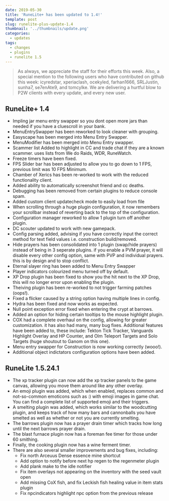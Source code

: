 ```yaml
---
date: 2019-05-30
title: 'RuneLite+ has been updated to 1.4!'
template: post
slug: runelite-plus-update-1.4
thumbnail: '../thumbnails/update.png'
categories:
  - updates
tags:
  - changes
  - plugins
  - runelite 1.5
---
```


> As always, we appreciate the staff for their efforts this week. Also, a special mention to the following users who have contributed on github this week: icyredstar, xperiaclash, ocekyled, farhan1666,
SRLJustin, sunha7, se7enAte9, and tomcylke. We are delivering a hurtful blow to P2W clients with every update, and every new user.


## RuneLite+ 1.4

- Impling jar menu entry swapper so you dont open more jars than needed if you have a cluescroll in your bank.
- MenuEntrySwapper has been reworked to look cleaner with grouping.
- Easyscape has been merged into Menu Entry Swapper.
- MenuModifier has been merged into Menu Entry swapper.
- Scammer list Added to highlight in CC and trade chat if they are a known scammer. uses lists from We do Raids, WDR, RuneWatch.
- Freeze timers have been fixed.
- FPS Slider bar has been adjusted to allow you to go down to 1 FPS, previous limit was 10 FPS Minimum.
- Chamber of Xerics has been re-worked to work with the reduced functionality client.
- Added ability to automatically screenshot friend and cc deaths.
- Debugging has been removed from certain plugins to reduce console spam.
- Added custom client updatecheck mode to easily load from file
- When scrolling through a huge plugin configuration, it now remembers your scrollbar instead of reverting back to the top of the configuration.
- Configuration manager reworked to allow 1 plugin turn off another plugin.
- DC scouter updated to work with new gamepack.
- Config parsing added, advising if you have correctly input the correct method for text field values i.e. construction build/removed.
- Hide prayers has been consolidated into 1 plugin (swap/hide prayers) instead of being in 3 seperate plugins. if you enable a PVM prayer, it will disable every other config option, same with PVP and individual prayers. this is by design and to stop conflict.
- Eternal slayer ring has been added to Menu Entry Swapper
- Player indicators colourized menu turned off by default.
- XP Drop plugin has been fixed to show you the hit next to the XP Drop, this will no longer error upon enabling the plugin.
- Theiving plugin has been re-worked to not trigger farming patches (oops!).
- Fixed a flicker caused by a string option having multiple lines in config.
- Hydra has been fixed and now works as expected.
- Null point exception error fixed when entering the crypt at barrows.
- Added an option for hiding certain tooltips to the mouse highlight plugin.
- COX had a complete overhaul on the config, allowing for greater customization. it has also had many, many bug fixes. Additional features have been added to, these include: Tekton Tick Tracker, Vanguards Highlight Overlay and HP Counter, and Olm Teleport Targets and Solo Targets (huge shoutout to Ganom on this one).
- Menu entry swapper for Construction is now working correctly (wooo!).
- Additional object indictators configuration options have been added.

## RuneLite 1.5.24.1

- The xp tracker plugin can now add the xp tracker panels to the game canvas, allowing you move them around like any other overlay.
- An emoji plugin was added, which when enabled, replaces common and not-so-common emoticons such as :) with emoji images in game chat. You can find a complete list of supported emoji and their triggers.
- A smelting plugin was added, which works similar to the woodcutting plugin, and keeps track of how many bars and cannonballs you have smelted as well as whether or not you are currently smelting.
- The barrows plugin now has a prayer drain timer which tracks how long until the next barrows prayer drain.
- The blast furnace plugin now has a foreman fee timer for those under 60 smithing.
- Finally, the cooking plugin now has a wine ferment timer.
- There are also several smaller improvements and bug fixes, including:
    * Fix north Arceuus Dense essence mine shortcut
    * Add option to notify before next hp regen to the regenmeter plugin
    * Add plank make to the idle notifier
    * Fix item overlays not appearing on the inventory with the seed vault open
    * Add missing CoX fish, and fix Leckish fish healing value in item stats plugin
    * Fix npcindicators highlight npc option from the previous release

